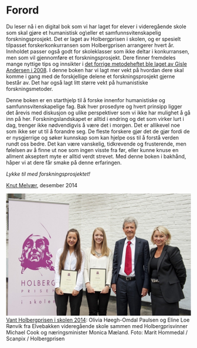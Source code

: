 # Forord

Du leser nå i en digital bok som vi har laget for elever i videregående skole som skal gjøre et humanistisk og\eller et samfunnsvitenskapelig forskningsprosjekt. Det er laget av Holbergprisen i skolen, og er spesielt tilpasset forskerkonkurransen som Holbergprisen arrangerer hvert år. Innholdet passer også godt for skoleklasser som ikke deltar i konkurransen, men som vil gjennomføre et forskningsprosjekt. Dere finner fremdeles mange nyttige tips og innsikter i [det forrige metodeheftet ble laget av Gisle Andersen i 2008][2]. I denne boken har vi lagt mer vekt på hvordan dere skal komme i gang med de forskjellige delene et forskningsprosjekt gjerne består av. Det har også lagt litt større vekt på humanistiske forskningsmetoder.

Denne boken er en starthjelp til å forske innenfor humanistiske og samfunnsvitenskapelige fag. Bak hver prosedyre og hvert prinsipp ligger det årevis med diskusjon og ulike perspektiver som vi ikke har mulighet å gå inn på her. Forskningslandskapet er alltid i endring og det som virker lurt i dag, trenger ikke nødvendigvis å være det i morgen. Det er allikevel noe som ikke ser ut til å forandre seg. De fleste forskere gjør det de gjør fordi de er nysgjerrige og søker kunnskap som kan hjelpe oss til å forstå verden rundt oss bedre. Det kan være vanskelig, tidkrevende og frusterende, men følelsen av å finne ut noe som ingen visste fra før, eller kunne knuse en allment akseptert myte er alltid verdt strevet. Med denne boken i bakhånd, håper vi at dere får smake på denne erfaringen.

_Lykke til med forskningsprosjektet!_

[Knut Melvær][1], desember 2014

![Olivia Høegh-Omdal Paulsen og Eline Loe Rønvik fra Elvebakken videregående skole sammen med Holbergprisvinner Michael Cook og næringsminister Monica Mæland. Foto: Marit Hommedal / Scanpix / Holbergprisen][3]
[Vant Holbergprisen i skolen 2014][4]: Olivia Høegh-Omdal Paulsen og Eline Loe Rønvik fra Elvebakken videregående skole sammen med Holbergprisvinner Michael Cook og næringsminister Monica Mæland. Foto: Marit Hommedal / Scanpix / Holbergprisen

   [1]: http://knutmelvaer.no "Knut Melværs nettside"
   [2]: http://www.holbergprisen.no/images/materiell/2008_skole_elevkompendium.pdf "Metodehefte for Holbergprisen i skolen"
   [3]: ./images/holbergvinnere2014.jpeg
   [4]: http://www.holbergprisen.no/holbergprisen-i-skolen/vinner-2014
